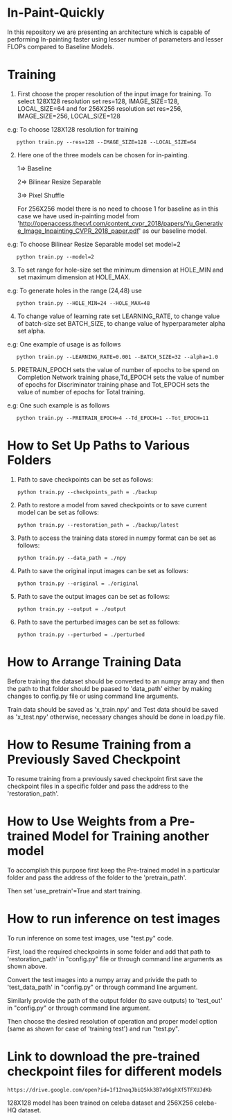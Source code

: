 # In-Paint-Quickly

In this repository we are presenting an architecture which is capable of performing In-painting faster using lesser number of parameters and lesser FLOPs compared to Baseline Models.

# Training

1. First choose the proper resolution of the input image for training. To select 128X128 resolution set res=128, IMAGE_SIZE=128,
LOCAL_SIZE=64 and for 256X256 resolution set res=256, IMAGE_SIZE=256, LOCAL_SIZE=128

e.g: To choose 128X128 resolution for training

       python train.py --res=128 --IMAGE_SIZE=128 --LOCAL_SIZE=64
    
2. Here one of the three models can be chosen for in-painting.
   
   1=> Baseline
   
   2=> Bilinear Resize Separable
   
   3=> Pixel Shuffle
   
   For 256X256 model there is no need to choose 1 for baseline as in this case we have used in-painting model from 
   'http://openaccess.thecvf.com/content_cvpr_2018/papers/Yu_Generative_Image_Inpainting_CVPR_2018_paper.pdf' as our
   baseline model. 
   
e.g: To choose Bilinear Resize Separable model set model=2
   
       python train.py --model=2
       
3. To set range for hole-size set the minimum dimension at HOLE_MIN and set maximum dimension at HOLE_MAX.

e.g: To generate holes in the range (24,48) use
   
       python train.py --HOLE_MIN=24 --HOLE_MAX=48
       
4. To change value of learning rate set LEARNING_RATE, to change value of batch-size set BATCH_SIZE, to change value of
hyperparameter alpha set alpha.

e.g: One example of usage is as follows

       python train.py --LEARNING_RATE=0.001 --BATCH_SIZE=32 --alpha=1.0

5. PRETRAIN_EPOCH sets the value of number of epochs to be spend on Completion Network training phase,Td_EPOCH sets the
   value of number of epochs for Discriminator training phase and Tot_EPOCH sets the value of number of epochs for 
   Total training.
   
e.g: One such example is as follows

       python train.py --PRETRAIN_EPOCH=4 --Td_EPOCH=1 --Tot_EPOCH=11
       
       
# How to Set Up Paths to Various Folders

1. Path to save checkpoints can be set as follows:

       python train.py --checkpoints_path = ./backup

2. Path to restore a model from saved checkpoints or to save current model can be set as follows:

       python train.py --restoration_path = ./backup/latest

3. Path to access the training data stored in numpy format can be set as follows:

       python train.py --data_path = ./npy
       
4. Path to save the original input images can be set as follows: 

       python train.py --original = ./original

5. Path to save the output images can be set as follows:

       python train.py --output = ./output

6. Path to save the perturbed images can be set as follows:

       python train.py --perturbed = ./perturbed


# How to Arrange Training Data

Before training the dataset should be converted to an numpy array and then the path to that folder should be paased to 
'data_path' either by making changes to config.py file or using command line arguments.

Train data should be saved as 'x_train.npy' and Test data should be saved as 'x_test.npy' otherwise, necessary changes should be
done in load.py file.

# How to Resume Training from a Previously Saved Checkpoint

To resume training from a previously saved checkpoint first save the checkpoint files in a specific folder and pass the address
to the 'restoration_path'.

# How to Use Weights from a Pre-trained Model for Training another model

To accomplish this purpose first keep the Pre-trained model in a particular folder and pass the address of the folder to the
'pretrain_path'.

Then set 'use_pretrain'=True and start training.

# How to run inference on test images

To run inference on some test images, use "test.py" code. 

First, load the required checkpoints in some folder and add that path to 'restoration_path' in "config.py" file or through
command line arguments as shown above.

Convert the test images into a numpy array and privide the path to 'test_data_path' in "config.py" or through command line argument.

Similarly provide the path of the output folder (to save outputs) to 'test_out' in "config.py" or through command line argument. 

Then choose the desired resolution of operation and proper model option (same as shown for case of 'training test') and run
"test.py". 

# Link to download the pre-trained checkpoint files for different models

    https://drive.google.com/open?id=1f12naqJbiQSkk3B7a9GghXf5TFXUJdKb

128X128 model has been trained on celeba dataset and 256X256 celeba-HQ dataset.




